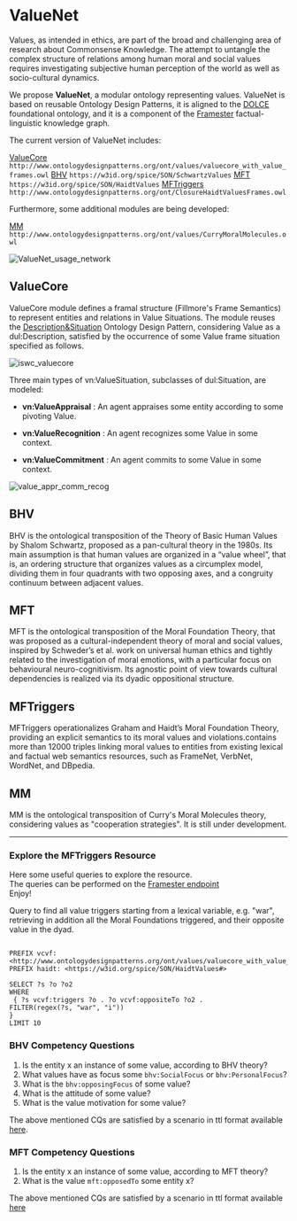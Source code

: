 # ValueNet


Values, as intended in ethics, are part of the broad and challenging area of research about Commonsense Knowledge. The attempt
to untangle the complex structure of relations among human moral and social values requires investigating subjective human perception of the world as well as socio-cultural dynamics. 

We propose **ValueNet**, a modular ontology representing values. 
ValueNet is based on reusable Ontology Design Patterns, it is aligned to the [DOLCE](https://ontopia-lode.agid.gov.it/lode/extract?url=http://ontologydesignpatterns.org/ont/dul/DUL.owl) foundational ontology, and it is a component of the [Framester](https://github.com/framester/Framester) factual-linguistic knowledge graph.

The current version of ValueNet includes:

[ValueCore](http://www.ontologydesignpatterns.org/ont/values/valuecore_with_value_frames.owl) ``http://www.ontologydesignpatterns.org/ont/values/valuecore_with_value_frames.owl``
[BHV](https://w3id.org/spice/SON/SchwartzValues) ``https://w3id.org/spice/SON/SchwartzValues``
[MFT](https://w3id.org/spice/SON/HaidtValues) ``https://w3id.org/spice/SON/HaidtValues``
[MFTriggers](http://www.ontologydesignpatterns.org/ont/ClosureHaidtValuesFrames.owl) ``http://www.ontologydesignpatterns.org/ont/ClosureHaidtValuesFrames.owl``

Furthermore, some additional modules are being developed:

[MM](http://www.ontologydesignpatterns.org/ont/values/CurryMoralMolecules.owl) ``http://www.ontologydesignpatterns.org/ont/values/CurryMoralMolecules.owl``


![ValueNet_usage_network](https://user-images.githubusercontent.com/40241049/173843601-772306ea-e2c6-46d5-9ca2-ea5306aca586.png)


## ValueCore
ValueCore module defines a framal structure (Fillmore's Frame Semantics) to represent entities and relations in Value Situations.
The module reuses the [Description&Situation](http://ontologydesignpatterns.org/wiki/Submissions:DescriptionAndSituation) Ontology Design Pattern, considering Value as a dul:Description, satisfied by the occurrence of some Value frame situation specified as follows.


![iswc_valuecore](https://user-images.githubusercontent.com/40241049/171409820-7cf4cb8e-8cc1-4d34-beb7-3f34020b2232.png)



Three main types of vn:ValueSituation, subclasses of dul:Situation, are modeled: 

- **vn:ValueAppraisal** : An agent appraises some entity according to some pivoting Value.

- **vn:ValueRecognition** : An agent recognizes some Value in some context.

- **vn:ValueCommitment** : An agent commits to some Value in some context.



![value_appr_comm_recog](https://user-images.githubusercontent.com/40241049/171410630-97d76958-9892-4436-8003-549e5a994ba6.png)


## BHV
BHV is the ontological transposition of the Theory of Basic Human Values by Shalom Schwartz, proposed as a pan-cultural theory in the 1980s. Its main assumption is that human values are organized in a “value wheel”, that is, an ordering structure that organizes values as a circumplex model, dividing them in four quadrants with two opposing axes, and a congruity continuum between adjacent values.


## MFT
MFT is the ontological transposition of the Moral Foundation Theory, that was proposed as a cultural-independent theory of moral and social values, inspired by Schweder’s et al. work on universal human ethics and tightly related to the investigation of moral emotions, with a particular focus on behavioural neuro-cognitivism. Its agnostic point of view towards cultural dependencies is realized via its dyadic oppositional structure.


## MFTriggers
MFTriggers operationalizes Graham and Haidt’s Moral Foundation Theory, providing an explicit semantics to its moral values and violations.contains more than 12000 triples linking moral values to entities from existing lexical and factual web semantics resources, such as FrameNet, VerbNet, WordNet, and DBpedia.

## MM
MM is the ontological transposition of Curry's Moral Molecules theory, considering values as "cooperation strategies". It is still under development.



---------------------------------------------------------------------------------------------------------------------------------------------------------------


### Explore the MFTriggers Resource

Here some useful queries to explore the resource. <br/>
The queries can be performed on the [Framester endpoint](http://etna.istc.cnr.it/framester2/sparql) <br/>
Enjoy! <br/>



Query to find all value triggers starting from a lexical variable, e.g. "war", retrieving in addition all the Moral Foundations triggered, and their opposite value in the dyad.

```

PREFIX vcvf: <http://www.ontologydesignpatterns.org/ont/values/valuecore_with_value_frames.owl#>
PREFIX haidt: <https://w3id.org/spice/SON/HaidtValues#>

SELECT ?s ?o ?o2
WHERE
 { ?s vcvf:triggers ?o . ?o vcvf:oppositeTo ?o2 . 
FILTER(regex(?s, "war", "i"))
}
LIMIT 10

```


### BHV Competency Questions


1. Is the entity x an instance of some value, according to BHV theory?
2. What values have as focus some ```bhv:SocialFocus``` or ```bhv:PersonalFocus```?
3. What is the ```bhv:opposingFocus``` of some value?
4. What is the attitude of some value?
5. What is the value motivation for some value?


The above mentioned CQs are satisfied by a scenario in ttl format available [here](https://github.com/spice-h2020/SON/blob/main/SchwartzValues/Schwartz_scenario.ttl).


### MFT Competency Questions

1. Is the entity x an instance of some value, according to MFT theory?
2. What is the value ```mft:opposedTo``` some entity x?


The above mentioned CQs are satisfied by a scenario in ttl format available [here](https://github.com/spice-h2020/SON/blob/main/HaidtValues/haidt_scenario.ttl)







